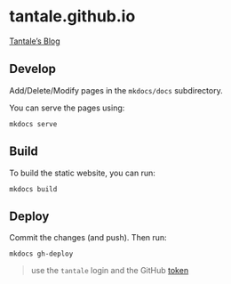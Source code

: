 # tantale.github.io

[Tantale’s Blog](https://tantale.github.io/)

## Develop

Add/Delete/Modify pages in the `mkdocs/docs` subdirectory.

You can serve the pages using:

```shell
mkdocs serve
```

## Build

To build the static website, you can run:

```shell
mkdocs build
```

## Deploy

Commit the changes (and push). Then run:

```shell
mkdocs gh-deploy
```

> use the `tantale` login and the GitHub [token](secret/token.yaml)
